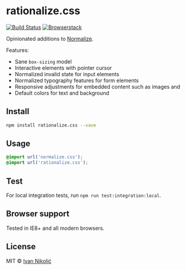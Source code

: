 # rationalize.css

[![Build Status][ci-img]][ci] [![Browserstack][browserstack-img]][browserstack]

Opinionated additions to [Normalize](http://necolas.github.io/normalize.css/).

Features:

* Sane `box-sizing` model
* Interactive elements with pointer cursor
* Normalized invalid state for input elements
* Normalized typography features for form elements
* Responsive adjustments for embedded content such as images and
* Default colors for text and background

## Install

```sh
npm install rationalize.css --save
```

## Usage

```css
@import url('normalize.css');
@import url('rationalize.css');
```

## Test

For local integration tests, run `npm run test:integration:local`.


## Browser support

Tested in IE8+ and all modern browsers.

## License

MIT © [Ivan Nikolić](http://ivannikolic.com)

[ci]: https://travis-ci.org/niksy/rationalize.css
[ci-img]: https://img.shields.io/travis/niksy/rationalize.css.svg
[browserstack]: https://www.browserstack.com/
[browserstack-img]: https://cdn.rawgit.com/niksy/c73069b66d20e2e0005dc8479c125fbd/raw/f644159e3f5f07291f98f59a44146735e9962e0d/browserstack.svg
